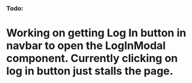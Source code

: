 ### Todo:

# Working on getting Log In button in navbar to open the LogInModal component. Currently clicking on log in button just stalls the page.
